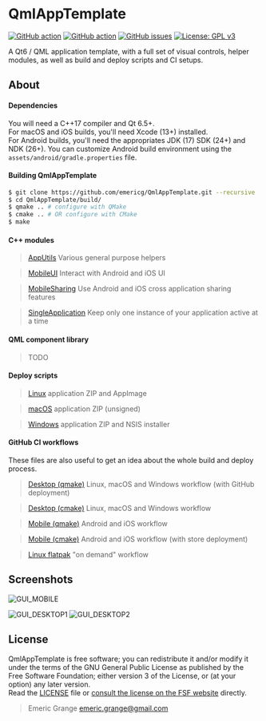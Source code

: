 # QmlAppTemplate

[![GitHub action](https://img.shields.io/github/actions/workflow/status/emericg/QmlAppTemplate/builds_desktop.yml?style=flat-square)](https://github.com/emericg/QmlAppTemplate/actions/workflows/builds_desktop.yml)
[![GitHub action](https://img.shields.io/github/actions/workflow/status/emericg/QmlAppTemplate/builds_mobile.yml?style=flat-square)](https://github.com/emericg/QmlAppTemplate/actions/workflows/builds_mobile.yml)
[![GitHub issues](https://img.shields.io/github/issues/emericg/QmlAppTemplate.svg?style=flat-square)](https://github.com/emericg/QmlAppTemplate/issues)
[![License: GPL v3](https://img.shields.io/badge/license-GPL%20v3-blue.svg?style=flat-square)](http://www.gnu.org/licenses/gpl-3.0)

A Qt6 / QML application template, with a full set of visual controls, helper modules, as well as build and deploy scripts and CI setups.

## About

#### Dependencies

You will need a C++17 compiler and Qt 6.5+.  
For macOS and iOS builds, you'll need Xcode (13+) installed.  
For Android builds, you'll need the appropriates JDK (17) SDK (24+) and NDK (26+). You can customize Android build environment using the `assets/android/gradle.properties` file.  

#### Building QmlAppTemplate

```bash
$ git clone https://github.com/emericg/QmlAppTemplate.git --recursive
$ cd QmlAppTemplate/build/
$ qmake .. # configure with QMake
$ cmake .. # OR configure with CMake
$ make
```

#### C++ modules

> [AppUtils](src/thirdparty/AppUtils/README.md) Various general purpose helpers

> [MobileUI](https://github.com/emericg/MobileUI) Interact with Android and iOS UI

> [MobileSharing](src/thirdparty/MobileSharing/README.md) Use Android and iOS cross application sharing features

> [SingleApplication](src/thirdparty/SingleApplication/README.md) Keep only one instance of your application active at a time

#### QML component library

> TODO

#### Deploy scripts

> [Linux](deploy_linux.sh) application ZIP and AppImage

> [macOS](deploy_macos.sh) application ZIP (unsigned)

> [Windows](deploy_windows.sh) application ZIP and NSIS installer

#### GitHub CI workflows

These files are also useful to get an idea about the whole build and deploy process.

> [Desktop (qmake)](.github/workflows/builds_desktop.yml) Linux, macOS and Windows workflow (with GitHub deployment)

> [Desktop (cmake)](.github/workflows/builds_desktop_cmake.yml) Linux, macOS and Windows workflow

> [Mobile (qmake)](.github/workflows/builds_mobile.yml) Android and iOS workflow

> [Mobile (cmake)](.github/workflows/builds_mobile_cmake.yml) Android and iOS workflow (with store deployment)

> [Linux flatpak](.github/workflows/flatpak.yml) "on demand" workflow

## Screenshots

![GUI_MOBILE](https://i.imgur.com/gbwRel0.png)

![GUI_DESKTOP1](https://i.imgur.com/4QGJn5G.png)
![GUI_DESKTOP2](https://i.imgur.com/e0VWdYz.png)

## License

QmlAppTemplate is free software; you can redistribute it and/or modify it under the terms of the GNU General Public License as published by the Free Software Foundation; either version 3 of the License, or (at your option) any later version.  
Read the [LICENSE](LICENSE.md) file or [consult the license on the FSF website](https://www.gnu.org/licenses/gpl-3.0.txt) directly.

> Emeric Grange <emeric.grange@gmail.com>
